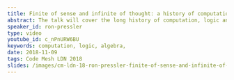 ```yaml
---
title: Finite of sense and infinite of thought: a history of computation, logic and algebra
abstract: The talk will cover the long history of computation, logic and algebra, and the relationship between the three, from Classical times to the 20th century, starting out as a single discipline and then growing apart in the early 20th century. Rather than being surprising, this relationship stems from a single — yet fascinating — line of inquiry into the essence of thought, guided by a particular ancient aesthetic. We will focus on the importance of language and meaning in that evolution, and discuss the philosophical revolution that broke away from the linguistic tradition and completely changed how we view thought, computation and meaning.
speaker_id: ron-pressler
type: video
youtube_id: c_nPnURW6BU
keywords: computation, logic, algebra,
date: 2018-11-09
tags: Code Mesh LDN 2018
slides: /images/cm-ldn-18-ron-pressler-finite-of-sense-and-infinite-of-thought-compressed.pdf
---
```


